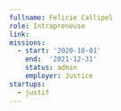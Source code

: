 ```yaml
---
fullname: Felicie Callipel
role: Intrapreneuse
link:
missions:
  - start: '2020-10-01'
    end:  '2021-12-31'
    status: admin
    employer: Justice
startups:
  - justif
---
```

